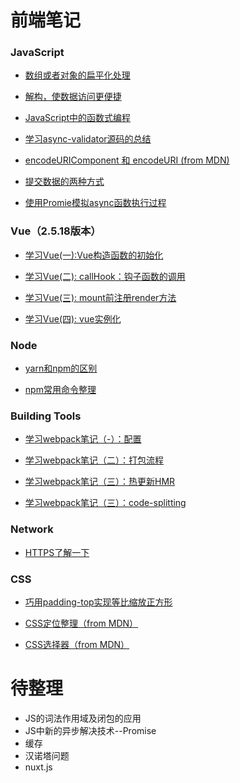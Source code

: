 
# 前端笔记



### JavaScript 

* [数组或者对象的扁平化处理](notes/flatten.md)

* [解构，使数据访问更便捷](notes/destruction.md)

* [JavaScript中的函数式编程](notes/FunctionalProgramming.md)

* [学习async-validator源码的总结](notes/asyncValidtor.md)

* [encodeURIComponent 和 encodeURI (from MDN)](notes/encode.md)

* [提交数据的两种方式](notes/form.md)

* [使用Promie模拟async函数执行过程](notes/async.js)

### Vue（2.5.18版本）

* [学习Vue(一):Vue构造函数的初始化](notes/vue-constructor.md)

* [学习Vue(二): callHook：钩子函数的调用](notes/vue-callHook.md)

* [学习Vue(三): mount前注册render方法](notes/vue-$option.render.md)

* [学习Vue(四): vue实例化](notes/vue-instance.md)

### Node

* [yarn和npm的区别](notes/YARN.md)

* [npm常用命令整理](notes/node-command.md)

### Building Tools

* [学习webpack笔记（-）：配置](notes/webpack.config.js)

* [学习webpack笔记（二）：打包流程](notes/webpack.flow.md)

* [学习webpack笔记（三）：热更新HMR](notes/webpack.hmr.md)

* [学习webpack笔记（三）：code-splitting](notes/webpack.codesplit.md)

### Network


* [HTTPS了解一下](notes/https.md)

### CSS 

* [巧用padding-top实现等比缩放正方形](notes/square.md)

* [CSS定位整理（from MDN）](notes/position.md)

* [CSS选择器（from MDN）](notes/cssselectors.md)



# 待整理
* JS的词法作用域及闭包的应用
* JS中新的异步解决技术--Promise 
* 缓存
* 汉诺塔问题
* nuxt.js
